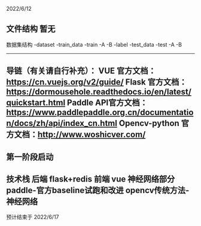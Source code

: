 2022/6/12

文件结构 暂无
-

数据集结构
-dataset
 -train_data
  -train 
  -A
  -B
  -label
 -test_data
  -test
   -A
   -B

---------------------------------------------------------------------
导链（有关请自行补充）：
VUE 官方文档：https://cn.vuejs.org/v2/guide/
Flask 官方文档：https://dormousehole.readthedocs.io/en/latest/quickstart.html
Paddle API官方文档：https://www.paddlepaddle.org.cn/documentation/docs/zh/api/index_cn.html
Opencv-python 官方文档：http://www.woshicver.com/
---------------------------------------------------------------------

第一阶段启动
---------------------------------------------------------------------
技术栈
后端 flask+redis
前端 vue
神经网络部分 
paddle-官方baseline试跑和改进
opencv传统方法-神经网络
---------------------------------------------------------------------
预计结束于 2022/6/17